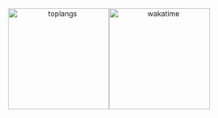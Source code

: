 <div align="center">
  <a href="https://github.com/anuraghazra/github-readme-stats&count_private=true">
    <img height="200px" src="https://github-readme-stats.vercel.app/api/top-langs/?username=mdaffarh&theme=moltack&layout=donut&size_weight=0.5&count_weight=0.5&height=180" alt="toplangs"/></a><img height="200px" src="https://github-readme-stats.vercel.app/api/wakatime/?username=mdaffarh&theme=moltack&layout=compact&langs_count=10&v=2&height=180" alt="wakatime"/>
</div>
